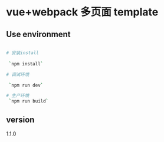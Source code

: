 # vue+webpack 多页面 template

##  Use environment
``` bash or iterm2

# 安装install
 
 `npm install`

# 调试环境 

 `npm run dev`

# 生产环境
 `npm run build`

```

## version

1.1.0